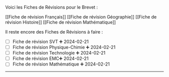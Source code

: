 Voici les Fiches de Révisions pour le Brevet :

[[Fiche de révision Français]]
[[Fiche de révision Géographie]]
[[Fiche de révision Histoire]]
[[Fiche de révision Mathématique]]

Il reste encore des Fiches de Révisions à faire :

<ul></ul>

- [ ] Fiche de révision SVT ➕ 2024-02-21
- [ ] Fiche de révision Physique-Chimie ➕ 2024-02-21 
- [ ] Fiche de révision Technologie  ➕ 2024-02-21 
- [ ] Fiche de révision EMC➕ 2024-02-21 
- [ ] Fiche de révision Mathématique  ➕ 2024-02-21 

---